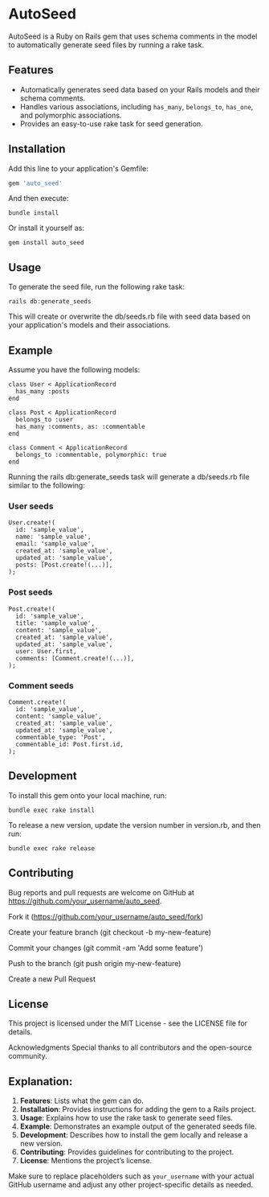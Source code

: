 # AutoSeed

AutoSeed is a Ruby on Rails gem that uses schema comments in the model to automatically generate seed files by running a rake task.

## Features

- Automatically generates seed data based on your Rails models and their schema comments.
- Handles various associations, including `has_many`, `belongs_to`, `has_one`, and polymorphic associations.
- Provides an easy-to-use rake task for seed generation.

## Installation

Add this line to your application's Gemfile:

```ruby
gem 'auto_seed'
```

And then execute:

```
bundle install
```

Or install it yourself as:

```
gem install auto_seed
```

## Usage

To generate the seed file, run the following rake task:

```
rails db:generate_seeds
```

This will create or overwrite the db/seeds.rb file with seed data based on your application's models and their associations.

## Example

Assume you have the following models:

```
class User < ApplicationRecord
  has_many :posts
end

class Post < ApplicationRecord
  belongs_to :user
  has_many :comments, as: :commentable
end

class Comment < ApplicationRecord
  belongs_to :commentable, polymorphic: true
end
```

Running the rails db:generate_seeds task will generate a db/seeds.rb file similar to the following:

### User seeds

```
User.create!(
  id: 'sample_value',
  name: 'sample_value',
  email: 'sample_value',
  created_at: 'sample_value',
  updated_at: 'sample_value',
  posts: [Post.create!(...)],
);
```

### Post seeds

```
Post.create!(
  id: 'sample_value',
  title: 'sample_value',
  content: 'sample_value',
  created_at: 'sample_value',
  updated_at: 'sample_value',
  user: User.first,
  comments: [Comment.create!(...)],
);
```

### Comment seeds

```
Comment.create!(
  id: 'sample_value',
  content: 'sample_value',
  created_at: 'sample_value',
  updated_at: 'sample_value',
  commentable_type: 'Post',
  commentable_id: Post.first.id,
);
```

## Development

To install this gem onto your local machine, run:

```
bundle exec rake install
```

To release a new version, update the version number in version.rb, and then run:

```
bundle exec rake release
```

## Contributing

Bug reports and pull requests are welcome on GitHub at https://github.com/your_username/auto_seed.

Fork it (https://github.com/your_username/auto_seed/fork)

Create your feature branch (git checkout -b my-new-feature)

Commit your changes (git commit -am 'Add some feature')

Push to the branch (git push origin my-new-feature)

Create a new Pull Request

## License

This project is licensed under the MIT License - see the LICENSE file for details.

Acknowledgments
Special thanks to all contributors and the open-source community.

## Explanation:

1. **Features**: Lists what the gem can do.
2. **Installation**: Provides instructions for adding the gem to a Rails project.
3. **Usage**: Explains how to use the rake task to generate seed files.
4. **Example**: Demonstrates an example output of the generated seeds file.
5. **Development**: Describes how to install the gem locally and release a new version.
6. **Contributing**: Provides guidelines for contributing to the project.
7. **License**: Mentions the project’s license.

Make sure to replace placeholders such as `your_username` with your actual GitHub username and adjust any other project-specific details as needed.

```

```
